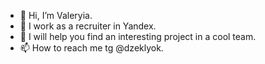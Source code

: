 - 👋 Hi, I’m Valeryia.
- 💞️ I work as a recruiter in Yandex.
- 👀 I will help you find an interesting project in a cool team.
- 📫 How to reach me tg @dzeklyok.


